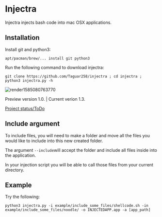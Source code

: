 # Injectra
Injectra injects bash code into mac OSX applications.

## Installation
Install git and python3:

```apt/pacman/brew/... install git python3```

Run the following command to download injectra:

```git clone https://github.com/Taguar258/injectra ; cd injectra ; python3 injectra.py -h```

![render1585080763770](https://user-images.githubusercontent.com/36562445/77473525-e7c46d80-6e15-11ea-8fe8-235df7a24bb0.gif)

Preview version 1.0. | Current verion 1.3.

<a href="https://github.com/Taguar258/injectra/projects/1">Project status/ToDo</a>

## Include argument
To include files, you will need to make a folder and move all the files you would like to include into this new created folder.

The argument ```--include```will accept the folder and include all files inside into the application.

In your injection script you will be able to call those files from your current directory.

## Example
Try the following:

```python3 injectra.py -i example/include_some_files/shellcode.sh -in example/include_some_files/noodle/ -o INJECTEDAPP.app -a [app_path]```
